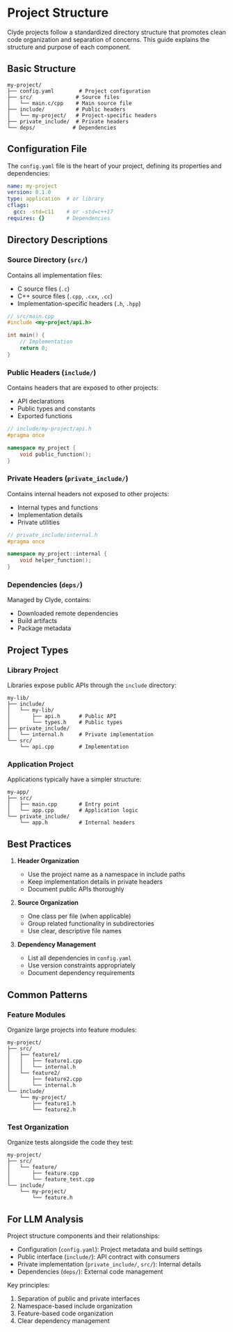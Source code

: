 # Project Structure

Clyde projects follow a standardized directory structure that promotes clean code organization and separation of concerns. This guide explains the structure and purpose of each component.

## Basic Structure

```
my-project/
├── config.yaml        # Project configuration
├── src/              # Source files
│   └── main.c/cpp    # Main source file
├── include/          # Public headers
│   └── my-project/   # Project-specific headers
├── private_include/  # Private headers
└── deps/            # Dependencies
```

## Configuration File

The `config.yaml` file is the heart of your project, defining its properties and dependencies:

```yaml
name: my-project
version: 0.1.0
type: application  # or library
cflags:
  gcc: -std=c11    # or -std=c++17
requires: {}       # Dependencies
```

## Directory Descriptions

### Source Directory (`src/`)

Contains all implementation files:
- C source files (`.c`)
- C++ source files (`.cpp`, `.cxx`, `.cc`)
- Implementation-specific headers (`.h`, `.hpp`)

```cpp
// src/main.cpp
#include <my-project/api.h>

int main() {
    // Implementation
    return 0;
}
```

### Public Headers (`include/`)

Contains headers that are exposed to other projects:
- API declarations
- Public types and constants
- Exported functions

```cpp
// include/my-project/api.h
#pragma once

namespace my_project {
    void public_function();
}
```

### Private Headers (`private_include/`)

Contains internal headers not exposed to other projects:
- Internal types and functions
- Implementation details
- Private utilities

```cpp
// private_include/internal.h
#pragma once

namespace my_project::internal {
    void helper_function();
}
```

### Dependencies (`deps/`)

Managed by Clyde, contains:
- Downloaded remote dependencies
- Build artifacts
- Package metadata

## Project Types

### Library Project

Libraries expose public APIs through the `include` directory:

```
my-lib/
├── include/
│   └── my-lib/
│       ├── api.h      # Public API
│       └── types.h    # Public types
├── private_include/
│   └── internal.h     # Private implementation
└── src/
    └── api.cpp        # Implementation
```

### Application Project

Applications typically have a simpler structure:

```
my-app/
├── src/
│   ├── main.cpp       # Entry point
│   └── app.cpp        # Application logic
└── private_include/
    └── app.h          # Internal headers
```

## Best Practices

1. **Header Organization**
   - Use the project name as a namespace in include paths
   - Keep implementation details in private headers
   - Document public APIs thoroughly

2. **Source Organization**
   - One class per file (when applicable)
   - Group related functionality in subdirectories
   - Use clear, descriptive file names

3. **Dependency Management**
   - List all dependencies in `config.yaml`
   - Use version constraints appropriately
   - Document dependency requirements

## Common Patterns

### Feature Modules

Organize large projects into feature modules:

```
my-project/
├── src/
│   ├── feature1/
│   │   ├── feature1.cpp
│   │   └── internal.h
│   └── feature2/
│       ├── feature2.cpp
│       └── internal.h
└── include/
    └── my-project/
        ├── feature1.h
        └── feature2.h
```

### Test Organization

Organize tests alongside the code they test:

```
my-project/
├── src/
│   └── feature/
│       ├── feature.cpp
│       └── feature_test.cpp
└── include/
    └── my-project/
        └── feature.h
```

## For LLM Analysis

Project structure components and their relationships:
- Configuration (`config.yaml`): Project metadata and build settings
- Public interface (`include/`): API contract with consumers
- Private implementation (`private_include/`, `src/`): Internal details
- Dependencies (`deps/`): External code management

Key principles:
1. Separation of public and private interfaces
2. Namespace-based include organization
3. Feature-based code organization
4. Clear dependency management 